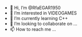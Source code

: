 - 👋 Hi, I’m @RfaEGAR1950
- 👀 I’m interested in VIDEOGAMES
- 🌱 I’m currently learning C++
- 💞️ I’m looking to collaborate on ...
- 📫 How to reach me ...

<!---
RfaEGAR1950/RfaEGAR1950 is a ✨ special ✨ repository because its `README.md` (this file) appears on your GitHub profile.
You can click the Preview link to take a look at your changes.
--->
